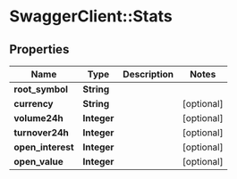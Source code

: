 # SwaggerClient::Stats

## Properties
Name | Type | Description | Notes
------------ | ------------- | ------------- | -------------
**root_symbol** | **String** |  | 
**currency** | **String** |  | [optional] 
**volume24h** | **Integer** |  | [optional] 
**turnover24h** | **Integer** |  | [optional] 
**open_interest** | **Integer** |  | [optional] 
**open_value** | **Integer** |  | [optional] 


